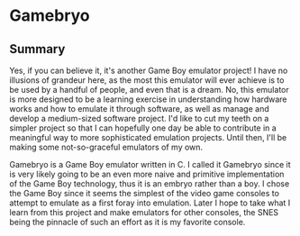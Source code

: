 # Gamebryo

## Summary

Yes, if you can believe it, it's another Game Boy emulator project! I have no
illusions of grandeur here, as the most this emulator will ever achieve is to
be used by a handful of people, and even that is a dream. No, this emulator is
more designed to be a learning exercise in understanding how hardware works and
how to emulate it through software, as well as manage and develop a medium-sized
software project. I'd like to cut my teeth on a simpler project so that I can
hopefully one day be able to contribute in a meaningful way to more sophisticated
emulation projects. Until then, I'll be making some not-so-graceful emulators of
my own.

Gamebryo is a Game Boy emulator written in C. I called it Gamebryo since it is 
very likely going to be an even more naive and primitive implementation of the 
Game Boy technology, thus it is an embryo rather than a boy. I chose the Game 
Boy since it seems the simplest of the video game consoles to attempt to emulate 
as a first foray into emulation. Later I hope to take what I learn from this 
project and make emulators for other consoles, the SNES being the pinnacle of 
such an effort as it is my favorite console.
